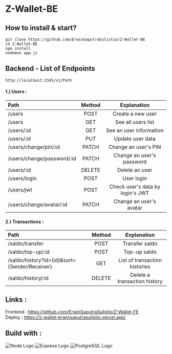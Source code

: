 # Z-Wallet-BE

## How to install & start?  
    git clone https://github.com/ErwinSaputraSulistio/Z-Wallet-BE
    cd Z-Wallet-BE
    npm install
    nodemon app.js

## Backend - List of Endpoints
    http://localhost:2345/v1/Path
#### 1.) Users :
Path | Method | Explanation
:-- | :-: | :-:
/users | POST | Create a new user
/users | GET | See all users list
/users/:id | GET | See an user information
/users/:id | PUT | Update user data
/users/change/pin/:id | PATCH | Change an user's PIN
/users/change/password/:id | PATCH | Change an user's password
/users/:id | DELETE | Delete an user
/users/login | POST | User login
/users/jwt | POST | Check user's data by login's JWT
/users/change/avatar/:id | PATCH | Change an user's avatar  

#### 2.) Transactions :
Path | Method | Explanation
:-- | :-: | :-:
/saldo/transfer | POST | Transfer saldo
/saldo/top-up/:id | POST | Top-up saldo
/saldo/history?id={id}&sort={Sender/Receiver} | GET | List of transaction histories
/saldo/history/:id | DELETE | Delete a transaction history


## Links :  
Frontend : https://github.com/ErwinSaputraSulistio/Z-Wallet-FE  
Deploy : https://z-wallet-erwinsaputrasulistio.vercel.app/  

## Build with :  
![Node Logo](https://user-images.githubusercontent.com/77045083/110448204-8dd6b980-80f3-11eb-89b6-13397ed8a31e.png)
![Express Logo](https://user-images.githubusercontent.com/77045083/111209202-52118780-85fe-11eb-8dc5-9394b3f0a9e3.png)
![PostgreSQL Logo](https://user-images.githubusercontent.com/77045083/110446881-397f0a00-80f2-11eb-8c98-ebfb3d5753c0.png) 
